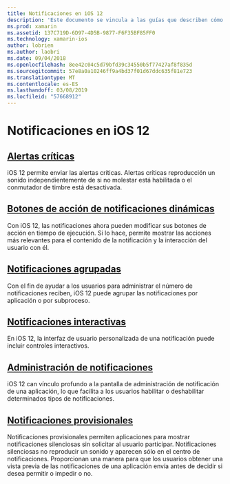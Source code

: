 ```yaml
---
title: Notificaciones en iOS 12
description: 'Este documento se vincula a las guías que describen cómo usar diversas características relacionadas con notificaciones introducidas en iOS 12: notificaciones provisionales, agrupados de las notificaciones, administración de notification, notificaciones interactivas, botones de acción de notificación dinámico, y las alertas críticas.'
ms.prod: xamarin
ms.assetid: 137C719D-6D97-4D5B-9877-F6F35BF85FF0
ms.technology: xamarin-ios
author: lobrien
ms.author: laobri
ms.date: 09/04/2018
ms.openlocfilehash: 8ee42c04c5d79bfd39c34550b5f77427af8f835d
ms.sourcegitcommit: 57e8a0a10246ff9a4bd37f01d67ddc635f81e723
ms.translationtype: MT
ms.contentlocale: es-ES
ms.lasthandoff: 03/08/2019
ms.locfileid: "57668912"
---
```

# <a name="notifications-in-ios-12"></a>Notificaciones en iOS 12

## <a name="critical-alertscritical-alertsmd"></a>[Alertas críticas](critical-alerts.md)

iOS 12 permite enviar las alertas críticas. Alertas críticas reproducción un sonido independientemente de si no molestar está habilitada o el conmutador de timbre está desactivada.

## <a name="dynamic-notification-action-buttonsdynamic-actionsmd"></a>[Botones de acción de notificaciones dinámicas](dynamic-actions.md)

Con iOS 12, las notificaciones ahora pueden modificar sus botones de acción en tiempo de ejecución.
Si lo hace, permite mostrar las acciones más relevantes para el contenido de la notificación y la interacción del usuario con él.

## <a name="grouped-notificationsgroupedmd"></a>[Notificaciones agrupadas](grouped.md)

Con el fin de ayudar a los usuarios para administrar el número de notificaciones reciben, iOS 12 puede agrupar las notificaciones por aplicación o por subproceso.

## <a name="interactive-notificationsinteractivemd"></a>[Notificaciones interactivas](interactive.md)

En iOS 12, la interfaz de usuario personalizada de una notificación puede incluir controles interactivos.

## <a name="notification-managementmanagementmd"></a>[Administración de notificaciones](management.md)

iOS 12 can vínculo profundo a la pantalla de administración de notificación de una aplicación, lo que facilita a los usuarios habilitar o deshabilitar determinados tipos de notificaciones.

## <a name="provisional-notificationsprovisionalmd"></a>[Notificaciones provisionales](provisional.md)

Notificaciones provisionales permiten aplicaciones para mostrar notificaciones silenciosas sin solicitar al usuario participar. Notificaciones silenciosas no reproducir un sonido y aparecen sólo en el centro de notificaciones. Proporcionan una manera para que los usuarios obtener una vista previa de las notificaciones de una aplicación envía antes de decidir si desea permitir o impedir o no.
